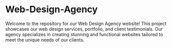 # Web-Design-Agency
Welcome to the repository for our Web Design Agency website! This project showcases our web design services, portfolio, and client testimonials. Our agency specializes in creating stunning and functional websites tailored to meet the unique needs of our clients.
